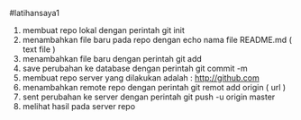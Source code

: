 #latihansaya1

1. membuat repo lokal dengan perintah git init
2. menambahkan file baru pada repo dengan echo nama file README.md ( text file )
3. menambahkan file baru dengan perintah git add
4. save perubahan ke database dengan perintah git commit -m
5. membuat repo server yang dilakukan adalah : http://github.com
6. menambahkan remote repo dengan perintah git remot add origin ( url )
7. sent perubahan ke server dengan perintah git push -u origin master
8. melihat hasil pada server repo